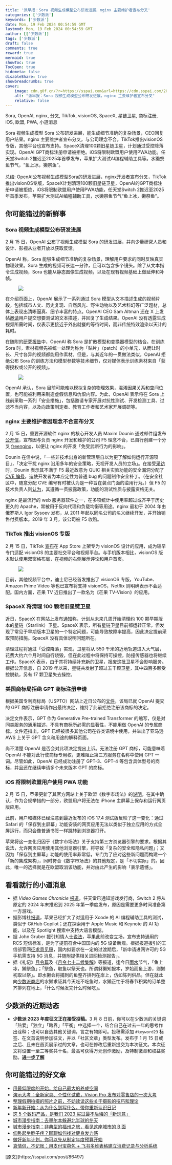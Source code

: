 ```yaml
---
title: '派早报：Sora 视频生成模型公布研发进展，nginx 主要维护者宣布分叉'
categories: ['少数派']
keywords: ['少数派']
date: Mon, 19 Feb 2024 00:54:59 GMT
lastmod: Mon, 19 Feb 2024 00:54:59 GMT
author: [['少数派']]
tags: ['少数派']
draft: false 
comments: true
reward: true 
mermaid: true 
showToc: true 
TocOpen: true 
hidemeta: false 
disableShare: true 
showbreadcrumbs: true 
cover:
    image: cdn.g0f.cn/?r=https://sspai.com&url=https://cdn.sspai.com/2024/02/18/4317aa6ecbe57cca9f25fbae1bd2d0cf.gif
    alt: "派早报：Sora 视频生成模型公布研发进展，nginx 主要维护者宣布分叉"
    relative: false
---
```


<div>

<div> Sora, OpenAI, nginx, 分叉, TikTok, visionOS, SpaceX, 星链卫星, 商标注册, iOS, 欧盟, PWA, 小道消息

Sora 视频生成模型 Sora 公布研发进展，能生成细节准确的复杂场景，CEO回复用户结果。nginx 主要维护者宣布分叉，与公司理念不合。TikTok推出visionOS专版，其他平台也宣布支持。SpaceX清理100颗旧星链卫星，计划通过受控降落实现。OpenAI GPT商标注册申请被拒绝。iOS将限制欧盟用户使用PWA功能。任天堂Switch 2推迟至2025年首季发布，苹果扩大测试AI编程辅助工具等。水獭祭鱼节气，“鱼上冰，獭祭鱼”。
<br/><br/>总结:
OpenAI公布视频生成模型Sora的研发进展，nginx开发者宣布分叉，TikTok推出visionOS专版，SpaceX计划清理100颗旧星链卫星，OpenAI的GPT商标注册申请被拒绝，iOS将限制欧盟用户使用PWA功能，任天堂Switch 2推迟至2025年首季发布，苹果扩大测试AI编程辅助工具，水獭祭鱼节气“鱼上冰，獭祭鱼”。 <div>
<h2>你可能错过的新鲜事</h2><h3>Sora 视频生成模型公布研发进展</h3><p>2 月 15 日，OpenAI <a href="https://openai.com/sora">公布</a>了视频生成模型 Sora 的研发进展，并向少量研究人员和设计、影视从业者开放以获取反馈。</p><p>OpenAI 称，Sora 能够生成细节准确的复杂场景，理解用户要求的同时反映真实物理效果。Sora 生成的视频可长达一分钟，且可以包含多个镜头。除了从文本指令生成视频，Sora 也能从静态图像生成视频，以及在现有视频基础上做延伸和补帧。</p><figure class="image ss-img-wrapper"><img src="cdn.g0f.cn/?r=https://sspai.com&url=https://cdn.sspai.com/2024/02/18/4317aa6ecbe57cca9f25fbae1bd2d0cf.gif"/></figure><p>在介绍页面上，OpenAI 展示了一系列通过 Sora 模型从文本描述生成的视频片段，包括城市人文、历史复现、自然风光、野生动物以及艺术科幻等广泛题材，总体上表现出清晰逼真、细节丰富的特点。OpenAI CEO Sam Altman 还在 X 上发帖<a href="https://x.com/sama/status/1758193792778404192">邀请</a>用户提交想要测试的文本描述，并回复了生成结果。OpenAI 没有透露生成视频所需时间，仅表示更接近于外出就餐的等待时间，而非传统特效渲染以天计的耗时。</p><p>在随附的<a href="https://openai.com/research/video-generation-models-as-world-simulators">研究报告</a>中，OpenAI 称 Sora 是扩散模型和变换器模型的结合。在训练 Sora 时，素材视频先被统一处理为称为「贴片」（patch）的小单元，从而让时长、尺寸各异的视频都能用作素材。但是，与其近年的一贯做法类似，OpenAI 拒绝公布 Sora 的训练方法和模型参数等技术细节，仅对媒体表示训练素材来自「获得授权或公开的视频」。</p><figure class="image ss-img-wrapper"><img src="cdn.g0f.cn/?r=https://sspai.com&url=https://cdn.sspai.com/2024/02/18/8585bf882b0b81ee8607f54f843a15a0.png?imageView2/2/w/1120/q/90/interlace/1/ignore-error/1"/></figure><p>OpenAI 承认，Sora 目前可能难以模拟复杂的物理效果，混淆因果关系和空间位置，也可能被利用来制造虚假信息和仇恨内容。为此，OpenAI 表示将在 Sora 上线前采取一系列「安全措施」，包括邀请专家开展对抗性测试、开发检测工具、过滤不当内容，以及向政策制定者、教育工作者和艺术家开展调研等。</p><h3>nginx 主要维护者因理念不合宣布分叉</h3><p>2 月 15 日，重要开源软件 nginx 的核心开发人员 Maxim Dounin 通过邮件组发布<a href="https://mailman.nginx.org/pipermail/nginx-devel/2024-February/K5IC6VYO2PB7N4HRP2FUQIBIBCGP4WAU.html">公开信</a>，宣布因与负责 nginx 开发和维护的公司 F5 理念不合，已自行创建一个分叉 <a href="http://freenginx.org/">freenginx</a>，以便让 nginx 的开发「免受武断行为的影响」。</p><p>Dounin 在信中说，「一些非技术出身的新管理层自以为更了解如何运行开源项目」，「决定干扰 nginx 沿用多年的安全策略，无视开发人员的立场」。在接受<a href="https://www.theregister.com/2024/02/16/freenginx_fork/">采访</a>时，Dounin 表示其不满于 F5 最近故意为 QUIC 相关实验功能的安全漏洞分配了 <a href="https://www.cve.org/ResourcesSupport/AllResources/CNARules#section_7_assignment_rules">CVE 编号</a>，迫使开发者为本应定性为普通 bug 的问题制作安全补丁。（在安全社区中，随意分配 CVE 编号有时被认为是一种旨在装点门面的滥用行为。）但 F5 的技术负责人则<a href="https://news.ycombinator.com/item?id=39378523">认为</a>，其遵循一贯披露政策，功能的测试性质与披露资格无关。</p><p>nginx 是最流行的 web 服务器软件之一，在多项统计中使用率超过或齐平于历史更久的 Apache，常被用于反向代理和负载均衡等用途。nginx 最初于 2004 年由俄罗斯人 Igor Sysoev 发布，从 2011 年起以同名公司的名义继续开发，并开始销售付费版本。2019 年 3 月，该公司被 F5 收购。</p><h3>TikTok 推出 visionOS 专版</h3><p>2 月 15 日，TikTok <a href="https://twitter.com/TikTokComms/status/1758129101800382905">宣布</a>在 App Store 上架专为 visionOS 设计的应用，成为较早专门适配 visionOS 的主要社交平台和视频平台。与手机版本相比，visionOS 版本默认使用双窗格布局，在视频的右侧展示评论和用户首页。</p><figure class="image ss-img-wrapper"><img src="cdn.g0f.cn/?r=https://sspai.com&url=https://cdn.sspai.com/2024/02/18/2888e868b2883cda287c85631e700e73.png?imageView2/2/w/1120/q/90/interlace/1/ignore-error/1"/></figure><p>目前，其他视频平台中，迪士尼已经首发推出了 visionOS 专版，YouTube、Amazon Prime Video 等也已宣布将支持 visionOS，Netflix 则明确表示不会适配。国内方面，芒果 TV 近日推出了一款名为《芒果 TV-Vision》的应用。</p><h3>SpaceX 将清理 100 颗老旧星链卫星</h3><p>近日，SpaceX 在网站上发布<a href="https://api.starlink.com/public-files/Commitment%20to%20Space%20Sustainability.pdf">通知</a>称，计划从未来几周开始清理约 100 颗早期版本的星链（Starlink）卫星。SpaceX 表示，所有星链卫星目前都运转正常，但发现了常见于早期版本卫星的一个特定问题，可能导致故障率提高，因此决定提前采取预防措施。SpaceX 没有具体说明问题所在。</p><p>清理过程将通过「受控降落」实现，卫星将从 550 千米的近地轨道进入大气层，花费大约六个月时间自行烧毁，但在此过程中将保持可操控，防撞传感器也将继续工作。SpaceX 表示，由于其将持续补充新的卫星，报废这批卫星不会影响服务。根据公开信息，自 2019 年以来，星链共发射了超过五千颗卫星，其中四百多颗受控脱轨，另有 17 颗卫星失去操控。</p><h3>美国商标局拒绝 GPT 商标注册申请</h3><p>根据美国专利商标局（USPTO）网站上近日公布的<a href="https://tsdr.uspto.gov/documentviewer?caseId=sn97733259&amp;docId=FREF20240206125856&amp;linkId=1#docIndex=0&amp;page=1">文件</a>，该局已就 OpenAI 提交的 GPT 商标注册申请作出最终决定，维持了此前拒绝注册该商标的决定。</p><p>决定文件表示，GPT 作为 Generative Pre-trained Transformer 的缩写，仅是对同类服务的通用描述，不具有商标所必需的显著性，不能用做 OpenAI 的专属商标。文件还指出，GPT 已经被很多其他公司在各类语境中使用，并举出了亚马逊 AWS 上关于 GPT 含义和用途的解释页面。</p><p>尚不清楚 OpenAI 是否会对此项决定提出上诉。无法注册 GPT 商标，可能意味着 OpenAI 不能对此行使商标专用权，更难阻止第三方服务在名称中使用 GPT 一词。尽管如此，OpenAI 已经成功注册了 GPT-3、GPT-4 等包含具体型号的商标，并且还在继续申请多个未来版本 GPT 的商标。</p><h3>iOS 将限制欧盟用户使用 PWA 功能</h3><p>2 月 15 日，苹果更新了其官方网站上关于欧盟《数字市场法》的<a href="https://developer.apple.com/support/dma-and-apps-in-the-eu#dev-qa">说明</a>，在其中确认，作为合规举措的一部分，欧盟用户将无法在 iPhone 主屏幕上保存和运行网页版应用。</p><p>此前，用户和媒体已经注意到最近发布的 iOS 17.4 测试版反映了这一变化：通过 Safari 的「保存到主屏幕」功能安装的网页应用无法以类似于独立应用的方式全屏运行，而只会像普通书签一样跳转到浏览器打开。</p><p>苹果将这一变化归因于《数字市场法》关于支持第三方浏览器引擎的要求。根据其说法，允许网页应用使用其他浏览器引擎，将导致「复杂的安全和隐私问题」；又因为「保存到主屏幕」功能的使用率非常低，专门为了应对这些新问题而构建一个「新的集成架构」，同时符合《数字市场法》的其他规定，是「不切实际」的。因此，唯一的选择就是在欧盟取消该功能，并对由此产生的影响「表示遗憾」。</p><h2>看看就行的小道消息</h2><ul><li>据 <i>Video Games Chronicle</i> <a href="https://www.videogameschronicle.com/news/nintendo-switch-2-could-now-launch-in-2025-its-claimed/">报道</a>，任天堂已通知游戏发行商，Switch 2 将从原定的 2024 年末推迟到 2025 年第一季度发布，原因是需要更多时间准备第一方游戏。</li><li>据彭博社<a href="https://www.bloomberg.com/news/articles/2024-02-15/apple-s-ai-plans-github-copilot-rival-for-developers-tool-for-testing-apps">报道</a>，苹果已经扩大了对适用于 Xcode 的 AI 编程辅助工具的测试，类似于 GitHub Copilot；还在探索用于 Apple Music 和 Keynote 的 AI 功能，以及在 Spotlight 搜索中支持大语言模型。</li><li>据 John Gruber 援引知情人士<a href="https://daringfireball.net/2024/02/eu_rcs_imessage">说法</a>，苹果此前改变立场，宣布支持通用的 RCS 短信标准，是为了提前符合中国国内的 5G 设备新规。根据报道援引的工信部官网<a href="https://www.miit.gov.cn/gzcy/yjzj/art/2023/art_2d5a7969581b4b12a78cd2c455649a8c.html">征求意见稿</a>，国内拟要求在一定的过渡期后，「新申请进网许可的 5G 手机需支持 5G 消息，并随附提供相关进网检测报告」。</li><li>据《礼记》<a href="https://zh.wikisource.org/wiki/%E7%A6%AE%E8%A8%98/%E6%9C%88%E4%BB%A4#%E5%AD%9F%E6%98%A5%E4%B9%8B%E6%9C%88">月令篇</a>及《<a href="https://zh.wikisource.org/wiki/%E6%9C%88%E4%BB%A4%E4%B8%83%E5%8D%81%E4%BA%8C%E5%80%99%E9%9B%86%E8%A7%A3">月令七十二候集解</a>》等报道，逢今日<a href="https://www.cma.gov.cn/ztbd/2023zt/24jq/yushui/index.html">雨水</a>节气，「鱼上冰，獭祭鱼」；「祭鱼，取鱼以祭天也。所谓豺獭知报本，岁始而鱼上游，则獭初取以祭」。即水獭会将捕到的鱼整齐排列在岸上，仿如陈列供品。但在就此向<a href="https://shop549593764.taobao.com/">少数派商店</a>的水獭求证其今天吃不吃鱼时，水獭正忙于将春节积累的订单整齐排列在地上，「什么时候发完什么时候吃」。</li></ul><h2>少数派的近期动态</h2><ul><li><strong>少数派 2023 年度征文正在接受投稿。</strong>3 月 8 日前，你可以在少数派的关键词「热爱」「独立」「跨界」「平衡」中选择一个，结合自己在过去一年的思考作出诠释；也可以自选其他关键词，言之有物即可。投稿需添加 <code>#keyword23</code> 标签、在文首说明参加征文，并以「社区文章」类型发布。发布于 1 月 15 日或之后、且未在首页展示过的文章，也可在修改后重新提交为本次征文。本次征文将设置一至三等奖共十名，最高可获得万元创作激励，及特制徽章和权益奖励。<a href="https://sspai.com/post/86409"><strong>进一步了解</strong></a></li></ul><h2>你可能错过的好文章</h2><ul><li><a href="https://sspai.com/post/78434">用最低限度的开始，给自己最大的养成空间</a></li><li><a href="https://sspai.com/post/86439">演示大考：全新家具、个性化试戴，Vision Pro 发布对零售店的一次大考</a></li><li><a href="https://sspai.com/post/75837">整理假期拍摄的照片之前，不妨读读这些关于摄影的技巧和理论</a></li><li><a href="https://sspai.com/post/86356">新年新开始：从为什么到写什么，带你重新认识日记</a></li><li><a href="https://sspai.com/post/86457">这 5 个数码产品，是我们 2023 买过最不后悔的「新玩意」</a></li><li><a href="https://sspai.com/post/85649">城市漫步指南：去墨尔本躲避北半球的冬天</a></li><li><a href="https://sspai.com/post/86245">城市漫步指南：非典型的福州之旅，看见这座城市的 B 面</a></li><li><a href="https://sspai.com/post/86361">仰卧起坐脖子疼？聊聊如何找对健身发力感</a></li><li><a href="https://sspai.com/post/86327">做好新年计划，你可以先从制定年度预算开始</a></li><li><a href="https://sspai.com/post/86274">真情侣，不记账：用支付宝荷包 + 飞书多维表格建立消费记录与分析系统</a></li></ul>
</div></div>
</div>

<div>
[原文](https://sspai.com/post/86497)
</div>

